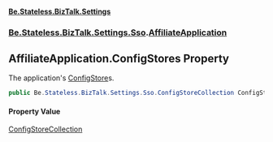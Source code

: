 #### [Be.Stateless.BizTalk.Settings](README.md 'README')
### [Be.Stateless.BizTalk.Settings.Sso](Be.Stateless.BizTalk.Settings.Sso.md 'Be.Stateless.BizTalk.Settings.Sso').[AffiliateApplication](AffiliateApplication.md 'Be.Stateless.BizTalk.Settings.Sso.AffiliateApplication')

## AffiliateApplication.ConfigStores Property

The application's [ConfigStore](ConfigStore.md 'Be.Stateless.BizTalk.Settings.Sso.ConfigStore')s.

```csharp
public Be.Stateless.BizTalk.Settings.Sso.ConfigStoreCollection ConfigStores { get; }
```

#### Property Value
[ConfigStoreCollection](ConfigStoreCollection.md 'Be.Stateless.BizTalk.Settings.Sso.ConfigStoreCollection')